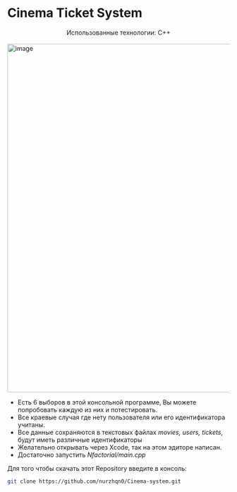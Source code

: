 # Cinema Ticket System

<div align="center">
   Использованные технологии: C++
</div>
</br>

<img width="790" alt="image" src="https://github.com/user-attachments/assets/ebf2b46f-575e-44c9-b7bf-a69a569b64b7">


* Есть 6 выборов в этой консольной программе, Вы можете попробовать каждую из них и потестировать.
* Все краевые случая где нету пользователя или его идентификатора учитаны.
* Все данные сохраняются в текстовых файлах *movies, users, tickets*, будут иметь различные идентификаторы
* Желательно открывать через Xcode, так на этом эдиторе написан.
* Достаточно запустить *Nfactorial/main.cpp*

Для того чтобы скачать этот Repository введите в консоль:

```bash
git clone https://github.com/nurzhqn0/Cinema-system.git
```
